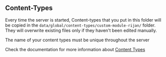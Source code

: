 ## Content-Types

Every time the server is started, Content-types that you put in this folder will be copied in the `data/global/content-types/custom-module-rijan/` folder.
They will overwrite existing files only if they haven't been edited manually.

The name of your content types must be unique throughout the server

Check the documentation for more information about [Content Types](http://localhost:3001/docs/next/build/content)
